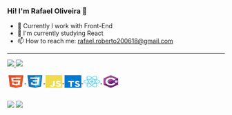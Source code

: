 ### Hi! I'm Rafael Oliveira 👋

- 🔭 Currently I work with Front-End
- 🌱 I'm currently studying React
- 📫 How to reach me: rafael.roberto200618@gmail.com

---

<div>
  <a href="https://github.com/Fel1324">
    <img height="180em" src="https://github-readme-stats.vercel.app/api?username=Fel1324&show_icons=true&theme=holi&include_all_commits=true&count_private=true">
    <img height="180em" src="https://github-readme-stats.vercel.app/api/top-langs/?username=Fel1324&layout=compact&langs_count=16&theme=holi">
</div>

<div style="display: inline_block"><br>
  <img align="center" alt="Rafael-HTML" height="30" width="40" src="https://raw.githubusercontent.com/devicons/devicon/master/icons/html5/html5-original.svg">
  <img align="center" alt="Rafael-CSS" height="30" width="40" src="https://raw.githubusercontent.com/devicons/devicon/master/icons/css3/css3-original.svg">
  <img align="center" alt="Rafael-Js" height="30" width="40" src="https://raw.githubusercontent.com/devicons/devicon/master/icons/javascript/javascript-plain.svg">
  <img align="center" alt="Rafael-Ts" height="30" width="40" src="https://raw.githubusercontent.com/devicons/devicon/master/icons/typescript/typescript-plain.svg">
  <img align="center" alt="Rafael-React" height="30" width="40" src="https://raw.githubusercontent.com/devicons/devicon/master/icons/react/react-original.svg">
  <img align="center" alt="Rafa-Csharp" height="30" width="40" src="https://raw.githubusercontent.com/devicons/devicon/master/icons/csharp/csharp-original.svg">
</div>

##

<div> 
  <a href = "rafael.roberto200618@gmail.com"><img src="https://img.shields.io/badge/-Gmail-%23333?style=for-the-badge&logo=gmail&logoColor=white" target="_blank"></a>
  <a href="https://instagram.com/rafaelr.oliveira_" target="_blank"><img src="https://img.shields.io/badge/-Instagram-%23E4405F?style=for-the-badge&logo=instagram&logoColor=white" target="_blank"></a>
</div>
